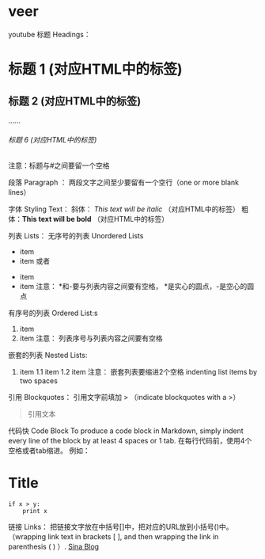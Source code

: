 # veer
youtube
标题 Headings：
# 标题 1 (对应HTML中的标签)
## 标题 2 (对应HTML中的标签)
......
###### 标题 6 (对应HTML中的标签)


注意：标题与#之间要留一个空格


段落 Paragraph ：
两段文字之间至少要留有一个空行（one or more blank lines）


字体 Styling Text：
斜体： *This text will be italic*  （对应HTML中的标签）
粗体：**This text will be bold** （对应HTML中的标签）


列表 Lists：
无序号的列表 Unordered Lists
* item 
* item
或者
- item
- item
注意： *和-要与列表内容之间要有空格， *是实心的圆点，-是空心的圆点


有序号的列表 Ordered List:s
1. item
2. item
注意： 列表序号与列表内容之间要有空格


嵌套的列表 Nested Lists:
1. item
  1.1 item
  1.2 item
注意： 嵌套列表要缩进2个空格  indenting list items by two spaces


引用 Blockquotes：
引用文字前填加 > （indicate blockquotes with a >）
> 引用文本


代码快 Code Block
To produce a code block in Markdown, simply indent every line of the block by at least 4 spaces or 1 tab.
在每行代码前，使用4个空格或者tab缩进。
例如：
# Title
    if x > y:
        print x


链接 Links：
把链接文字放在中括号[]中，把对应的URL放到小括号()中。（wrapping link text in brackets [ ], and then wrapping the link in parenthesis ( ) ）.
[Sina Blog](blog.sina.com.cn)

